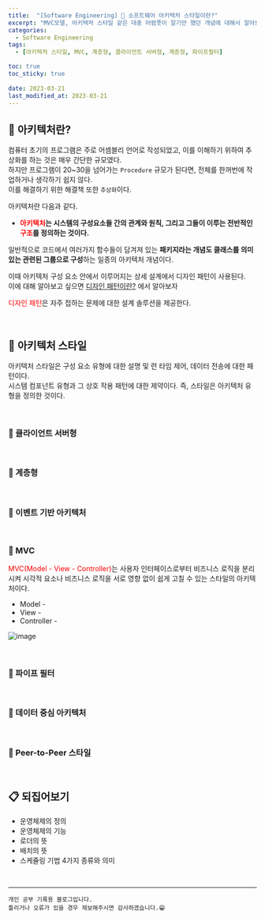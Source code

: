 ```yaml
---
title:  "[Software Engineering] 📒 소프트웨어 아키텍처 스타일이란?"
excerpt: "MVC모델, 아키텍처 스타일 같은 대충 어렴풋이 알기만 했던 개념에 대해서 알아보자"
categories:
  - Software Engineering
tags:
  - [아키텍처 스타일, MVC, 계층형, 클라이언트 서버형, 계층형, 파이프필터]

toc: true
toc_sticky: true
 
date: 2023-03-21
last_modified_at: 2023-03-21
---
```



## 📘 아키텍처란?

컴퓨터 초기의 프로그램은 주로 어셈블리 언어로 작성되었고, 이를 이해하기 위하여 추상화를 하는 것은 매우 간단한 규모였다.  
하지만 프로그램이 20~30을 넘어가는 `Procedure` 규모가 된다면, 전체를 한꺼번에 작업하거나 생각하기 쉽지 않다.  
이를 해결하기 위한 해결책 또한 `추상화`이다.  

아키텍처란 다음과 같다.  

 - **<span style="color:red">아키텍처</span>는 시스템의 구성요소들 간의 관계와 원칙, 그리고 그들이 이루는 전반적인 <span style="color:red">구조</span>를 정의하는 것이다.**

일반적으로 코드에서 여러가지 함수들이 담겨져 있는 **패키지라는 개념도 클래스를 의미있는 관련된 그룹으로 구성**하는 일종의 아키텍처 개념이다.  

이때 아키텍처 구성 요소 안에서 이루어지는 상세 설계에서 디자인 패턴이 사용된다.  
이에 대해 알아보고 싶으면 [디자인 패턴이란?](https://yyechan0602.github.io/software%20engineering/Design-Pattern/) 에서 알아보자

<span style="color:red">디자인 패턴</span>은 자주 접하는 문제에 대한 설계 솔루션을 제공한다.

<br>

## 📖 아키텍처 스타일

아키텍처 스타일은 구성 요소 유형에 대한 설명 및 런 타임 제어, 데이터 전송에 대한 패턴이다.  
시스템 컴포넌트 유형과 그 상호 작용 패턴에 대한 제약이다. 
즉, 스타일은 아키텍처 유형을 정의한 것이다. 

<br>

### 📌 클라이언트 서버형



<br>

### 📌 계층형



<br>

### 📌 이벤트 기반 아키텍처


<br>

### 📌 MVC

<span style="color:red">MVC(Model - View - Controller)</span>는 사용자 인터페이스로부터 비즈니스 로직을 분리시켜 시각적 요소나 비즈니스 로직을 서로 영향 없이 쉽게 고칠 수 있는 스타일의 아키텍처이다.  

 - Model - 
 - View - 
 - Controller - 




![image](https://user-images.githubusercontent.com/37824506/226608675-7a0ae4ca-4e45-4b39-9565-43e1c93e8682.png)

<br>

### 📌 파이프 필터


<br>

### 📌 데이터 중심 아키텍처

<br>

### 📌 Peer-to-Peer 스타일

<br>

## 📋 되집어보기

 - 운영체제의 정의
 - 운영체제의 기능
 - 로더의 뜻
 - 배치의 뜻
 - 스케쥴링 기법 4가지 종류와 의미
 
<br>

***
    개인 공부 기록용 블로그입니다.
    틀리거나 오류가 있을 경우 제보해주시면 감사하겠습니다.😁